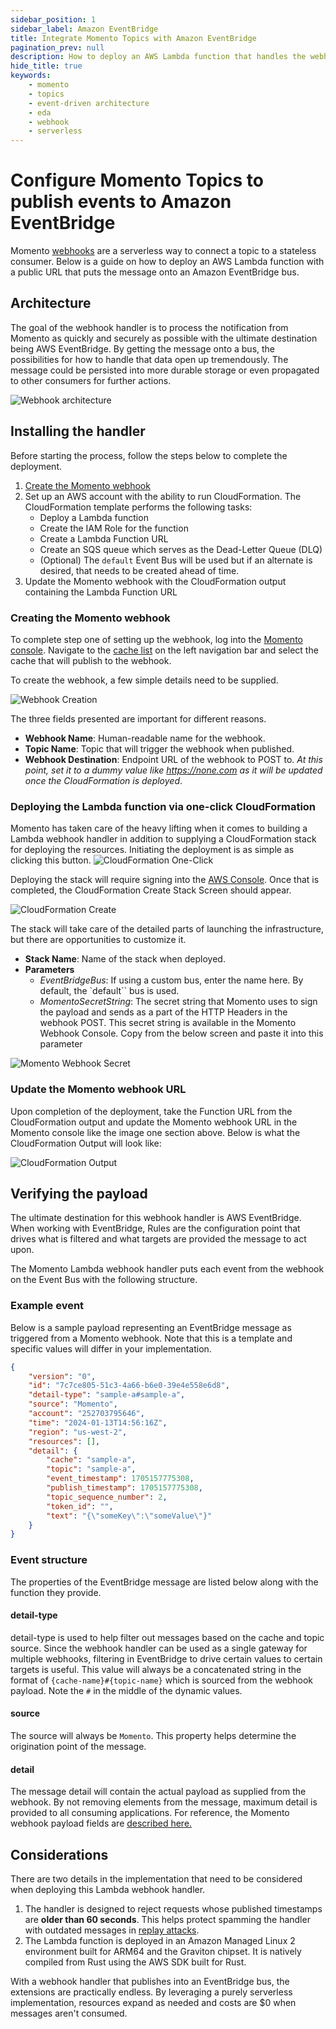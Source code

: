 ```yaml
---
sidebar_position: 1
sidebar_label: Amazon EventBridge
title: Integrate Momento Topics with Amazon EventBridge
pagination_prev: null
description: How to deploy an AWS Lambda function that handles the webhook payload published by Momento.  The handler exposes the Function over a URL that when executed puts the Momento webhook payload on a configured AWS EventBridge Bus.
hide_title: true
keywords:
    - momento
    - topics
    - event-driven architecture
    - eda
    - webhook
    - serverless
---
```


# Configure Momento Topics to publish events to Amazon EventBridge

Momento [webhooks](https://docs.momentohq.com/topics/webhooks/overview) are a serverless way to connect a topic to a stateless consumer. Below is a guide on how to deploy an AWS Lambda function with a public URL that puts the message onto an Amazon EventBridge bus.

## Architecture

The goal of the webhook handler is to process the notification from Momento as quickly and securely as possible with the ultimate destination being AWS EventBridge. By getting the message onto a bus, the possibilities for how to handle that data open up tremendously. The message could be persisted into more durable storage or even propagated to other consumers for further actions.

![Webhook architecture](./webhook_arch.jpg)

## Installing the handler

Before starting the process, follow the steps below to complete the deployment.

1.  [Create the Momento webhook](#creating-the-momento-webhook)
2.  Set up an AWS account with the ability to run CloudFormation. The CloudFormation template performs the following tasks:
    -   Deploy a Lambda function
    -   Create the IAM Role for the function
    -   Create a Lambda Function URL
    -   Create an SQS queue which serves as the Dead-Letter Queue (DLQ)
    -   (Optional) The `default` Event Bus will be used but if an alternate is desired, that needs to be created ahead of time.
3.  Update the Momento webhook with the CloudFormation output containing the Lambda Function URL

### Creating the Momento webhook

To complete step one of setting up the webhook, log into the [Momento console](https://console.gomomento.com). Navigate to the [cache list](https://console.gomomento.com/caches) on the left navigation bar and select the cache that will publish to the webhook.

To create the webhook, a few simple details need to be supplied.

![Webhook Creation](./creating_webhook.jpg)

The three fields presented are important for different reasons.

-   **Webhook Name**: Human-readable name for the webhook.
-   **Topic Name**: Topic that will trigger the webhook when published.
-   **Webhook Destination**: Endpoint URL of the webhook to POST to. _At this point, set it to a dummy value like https://none.com as it will be updated once the CloudFormation is deployed_.

### Deploying the Lambda function via one-click CloudFormation

Momento has taken care of the heavy lifting when it comes to building a Lambda webhook handler in addition to supplying a CloudFormation stack for deploying the resources. Initiating the deployment is as simple as clicking this button. ![CloudFormation One-Click](./cloudformation-launch-stack.png)

Deploying the stack will require signing into the [AWS Console](https://console.aws.amazon.com/). Once that is completed, the CloudFormation Create Stack Screen should appear.

![CloudFormation Create](./momento_stack.png)

The stack will take care of the detailed parts of launching the infrastructure, but there are opportunities to customize it.

-   **Stack Name**: Name of the stack when deployed.
-   **Parameters**
    -   _EventBridgeBus_: If using a custom bus, enter the name here. By default, the `default`` bus is used.
    -   _MomentoSecretString_: The secret string that Momento uses to sign the payload and sends as a part of the HTTP Headers in the webhook POST. This secret string is available in the Momento Webhook Console. Copy from the below screen and paste it into this parameter

![Momento Webhook Secret](./webhook_settings.jpg)

### Update the Momento webhook URL

Upon completion of the deployment, take the Function URL from the CloudFormation output and update the Momento webhook URL in the Momento console like the image one section above. Below is what the CloudFormation Output will look like:

![CloudFormation Output](./cloudformation_output.jpg)

## Verifying the payload

The ultimate destination for this webhook handler is AWS EventBridge. When working with EventBridge, Rules are the configuration point that drives what is filtered and what targets are provided the message to act upon.

The Momento Lambda webhook handler puts each event from the webhook on the Event Bus with the following structure.

### Example event

Below is a sample payload representing an EventBridge message as triggered from a Momento webhook. Note that this is a template and specific values will differ in your implementation.

```json
{
    "version": "0",
    "id": "7c7ce805-51c3-4a66-b6e0-39e4e558e6d8",
    "detail-type": "sample-a#sample-a",
    "source": "Momento",
    "account": "252703795646",
    "time": "2024-01-13T14:56:16Z",
    "region": "us-west-2",
    "resources": [],
    "detail": {
        "cache": "sample-a",
        "topic": "sample-a",
        "event_timestamp": 1705157775308,
        "publish_timestamp": 1705157775308,
        "topic_sequence_number": 2,
        "token_id": "",
        "text": "{\"someKey\":\"someValue\"}"
    }
}
```

### Event structure

The properties of the EventBridge message are listed below along with the function they provide.

#### detail-type

detail-type is used to help filter out messages based on the cache and topic source. Since the webhook handler can be used as a single gateway for multiple webhooks, filtering in EventBridge to drive certain values to certain targets is useful. This value will always be a concatenated string in the format of `{cache-name}#{topic-name}` which is sourced from the webhook payload. Note the `#` in the middle of the dynamic values.

#### source

The source will always be `Momento`. This property helps determine the origination point of the message.

#### detail

The message detail will contain the actual payload as supplied from the webhook. By not removing elements from the message, maximum detail is provided to all consuming applications. For reference, the Momento webhook payload fields are [described here.](https://docs.momentohq.com/topics/webhooks/overview#example-event)

## Considerations

There are two details in the implementation that need to be considered when deploying this Lambda webhook handler.

1.  The handler is designed to reject requests whose published timestamps are **older than 60 seconds**. This helps protect spamming the handler with outdated messages in [replay attacks](https://docs.momentohq.com/topics/webhooks/security#replay-attacking).
2.  The Lambda function is deployed in an Amazon Managed Linux 2 environment built for ARM64 and the Graviton chipset. It is natively compiled from Rust using the AWS SDK built for Rust.

With a webhook handler that publishes into an EventBridge bus, the extensions are practically endless. By leveraging a purely serverless implementation, resources expand as needed and costs are $0 when messages aren't consumed.

